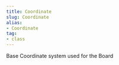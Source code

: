 ```yaml
---
title: Coordinate
slug: Coordinate
alias: 
- Coordinate
tag: 
- class
---
```

Base Coordinate system used for the Board
